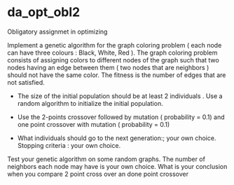# da_opt_obl2
Obligatory assignmet in optimizing

Implement  a genetic algorithm for the graph coloring problem ( each node can have three colours : 
Black, White, Red ).  The graph coloring problem consists of assigning  colors to different  nodes of the 
graph such that two nodes having an edge between them ( two nodes that are neighbors ) should not 
have the same color.  The fitness is the number of edges that are not satisfied. 

-   The size of the initial population should be at least 2 individuals . Use a random algorithm to 
initialize the initial population.

-   Use  the 2-points crossover  followed by mutation ( probability = 0.1) and one point crossover with 
mutation ( probability = 0.1)

-   What individuals should go to the next generation:; your own choice. 
    Stopping criteria :  your  own choice.
    
  Test your genetic algorithm on some  random graphs.  The number of neighbors each node may have 
is your own choice. What is your conclusion when you compare 2 point cross over an done point 
crossover

